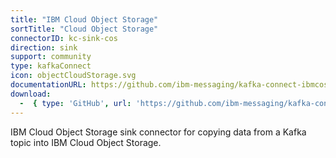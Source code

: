```yaml
---
title: "IBM Cloud Object Storage"
sortTitle: "Cloud Object Storage"
connectorID: kc-sink-cos
direction: sink
support: community
type: kafkaConnect
icon: objectCloudStorage.svg
documentationURL: https://github.com/ibm-messaging/kafka-connect-ibmcos-sink/blob/master/README.md
download:
  -  { type: 'GitHub', url: 'https://github.com/ibm-messaging/kafka-connect-ibmcos-sink' }
---
```


IBM&nbsp;Cloud Object&nbsp;Storage sink connector for copying data from a Kafka topic into IBM&nbsp;Cloud Object&nbsp;Storage.
